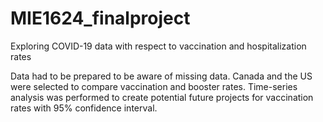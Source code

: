 # MIE1624_finalproject
Exploring COVID-19 data with respect to vaccination and hospitalization rates

Data had to be prepared to be aware of missing data. Canada and the US were selected to compare vaccination and booster rates. Time-series analysis was performed to create potential future projects for vaccination rates with 95% confidence interval. 
